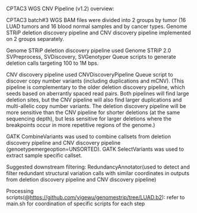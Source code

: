 CPTAC3 WGS CNV Pipeline (v1.2) overview:

CPTAC3 batch#3 WGS BAM files were divided into 2 groups by tumor (16 LUAD tumors and 16 blood normal samples and by cancer types. Genome STRiP deletion discovery pipeline and CNV discovery pipeline implemented on 2 groups separately.

Genome STRiP deletion discovery pipeline used Genome STRiP 2.0 SVPreprocess, SVDiscovery, SVGenotyper Queue scripts to generate deletion calls targeting 100 to 1M bps.

CNV discovery pipeline used CNVDiscoveryPipeline Queue script to discover copy number variants (including duplications and mCNV).
(This pipeline is complementary to the older deletion discovery pipeline, which seeds based on aberrantly spaced read pairs. Both pipelines will find large deletion sites, but the CNV pipeline will also find larger duplications and multi-allelic copy number variants. The deletion discovery pipeline will be more sensitive than the CNV pipeline for shorter deletions (at the same sequencing depth), but less sensitive for larger deletions where the breakpoints occur in more repetitive regions of the genome.)

GATK CombineVariants was used to combine callsets from deletion discovery pipeline and CNV discovery pipeline (genoetypemergeoption=UNSORTED). GATK SelectVariants was used to extract sample specific callset.

Suggested downstream filtering:
RedundancyAnnotator(used to detect and filter redundant structural variation calls with similar coordinates in outputs from deletion discovery pipeline and CNV discovery pipeline) 

Processing scripts(@https://github.com/yigewu/genomestrip/tree/LUAD.b2): 
refer to main.sh for coordination of specific scripts for each step

